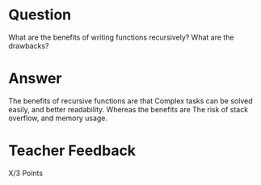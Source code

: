 # Question

What are the benefits of writing functions recursively? What are the drawbacks?

# Answer
The benefits of recursive functions are that Complex tasks can be solved easily, and better readability. Whereas the benefits are The risk of stack overflow, and memory usage. 

# Teacher Feedback

X/3 Points